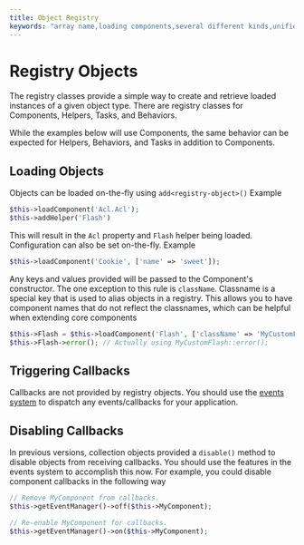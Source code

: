 ```yaml
---
title: Object Registry
keywords: "array name,loading components,several different kinds,unified api,loading objects,component names,special key,core components,callbacks,prg,callback,alias,fatal error,collections,memory,priority,priorities"
---
```


# Registry Objects

The registry classes provide a simple way to create and retrieve loaded
instances of a given object type. There are registry classes for Components,
Helpers, Tasks, and Behaviors.

While the examples below will use Components, the same behavior can be expected
for Helpers, Behaviors, and Tasks in addition to Components.

## Loading Objects

Objects can be loaded on-the-fly using `add<registry-object>()`
Example

```php
$this->loadComponent('Acl.Acl');
$this->addHelper('Flash')

```

This will result in the `Acl` property and `Flash` helper being loaded.
Configuration can also be set on-the-fly. Example

```php
$this->loadComponent('Cookie', ['name' => 'sweet']);

```

Any keys and values provided will be passed to the Component's constructor.  The
one exception to this rule is `className`.  Classname is a special key that is
used to alias objects in a registry.  This allows you to have component names
that do not reflect the classnames, which can be helpful when extending core
components

```php
$this->Flash = $this->loadComponent('Flash', ['className' => 'MyCustomFlash']);
$this->Flash->error(); // Actually using MyCustomFlash::error();

```

## Triggering Callbacks

Callbacks are not provided by registry objects. You should use the
[events system](events.md) to dispatch any events/callbacks
for your application.

## Disabling Callbacks

In previous versions, collection objects provided a `disable()` method to disable
objects from receiving callbacks. You should use the features in the events system to
accomplish this now. For example, you could disable component callbacks in the
following way

```php
// Remove MyComponent from callbacks.
$this->getEventManager()->off($this->MyComponent);

// Re-enable MyComponent for callbacks.
$this->getEventManager()->on($this->MyComponent);

```